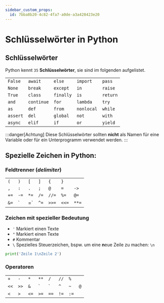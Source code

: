 ```yaml
---
sidebar_custom_props:
  id: 7bba8b20-4c82-4fa7-a0de-a3a428423e20
---
```


# Schlüsselwörter in Python

## Schlüsselwörter

Python kennt `35` **Schlüsselwörter**, sie sind im folgenden aufgelistet.

<div className="small-table no-table-header">

|          |            |           |            |          |
| :------- | :--------- | :-------- | :--------- | :------- |
| `False`  | `await`    | `else`    | `import`   | `pass`   |
| `None`   | `break`    | `except`  | `in`       | `raise`  |
| `True`   | `class`    | `finally` | `is`       | `return` |
| `and`    | `continue` | `for`     | `lambda`   | `try`    |
| `as`     | `def`      | `from`    | `nonlocal` | `while`  |
| `assert` | `del`      | `global`  | `not`      | `with`   |
| `async`  | `elif`     | `if`      | `or`       | `yield`  |

</div>

:::danger[Achtung]
Diese Schlüsselwörter sollten **nicht** als Namen für eine Variable oder für ein Unterprogramm verwendet werden.
:::
## Spezielle Zeichen in Python:

### Feldtrenner (_delimiter_)

<div className="small-table no-table-header">

|      |      |      |      |       |       |       |
| :--- | :--- | :--- | :--- | :---- | :---- | :---- |
| `(`  | `)`  | `[`  | `]`  | `{`   | `}`   |       |
| `,`  | `:`  | `.`  | `;`  | `@`   | `=`   | `->`  |
| `+=` | `-=` | `*=` | `/=` | `//=` | `%=`  | `@=`  |
| `&=` | `    | =`   | `^=` | `>>=` | `<<=` | `**=` |

</div>

### Zeichen mit spezieller Bedeutung

- `'` Markiert einen Texte
- `"` Markiert einen Texte
- `#` Kommentar
- `\` Spezielles Steuerzeichen, bspw. um eine **n**eue Zeile zu machen: `\n`  
```py live_py slim
print('Zeile 1\nZeile 2')
```

### Operatoren

<div className="small-table no-table-header">

|      |      |      |      |      |      |      |     |
| :--- | :--- | :--- | :--- | :--- | :--- | :--- | --- |
| `+`  | `-`  | `*`  | `**` | `/`  | `//` | `%`  |     |
| `<<` | `>>` | `&`  | `    | `    | `^`  | `~`  | `@` |
| `<`  | `>`  | `<=` | `>=` | `==` | `!=` | `:=` |     |

</div>
